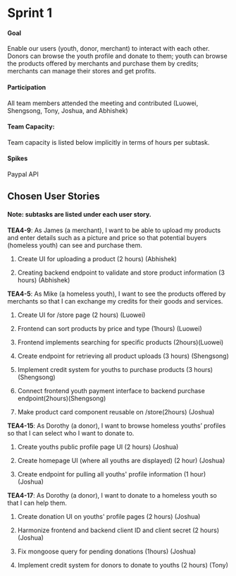 # Sprint 1

#### Goal

Enable our users (youth, donor, merchant) to interact with each other. Donors can browse the youth profile and donate to them; youth can browse the products offered by merchants and purchase them by credits; merchants can manage their stores and get profits.

#### Participation

All team members attended the meeting and contributed (Luowei, Shengsong, Tony, Joshua, and Abhishek)

#### Team Capacity:

Team capacity is listed below implicitly in terms of hours per subtask.

#### Spikes

Paypal API

## Chosen User Stories

#### Note: subtasks are listed under each user story.

**TEA4-9**: As James (a merchant), I want to be able to upload my products and enter details such as a picture and price so that potential buyers (homeless youth) can see and purchase them.

1.  Create UI for uploading a product (2 hours) (Abhishek)

2.  Creating backend endpoint to validate and store product information (3 hours) (Abhishek)

**TEA4-5**: As Mike (a homeless youth), I want to see the products offered by merchants so that I can exchange my credits for their goods and services.

1.  Create UI for /store page (2 hours) (Luowei)

2.  Frontend can sort products by price and type (1hours) (Luowei)

3.  Frontend implements searching for specific products (2hours)(Luowei)

4.  Create endpoint for retrieving all product uploads (3 hours) (Shengsong)

5.  Implement credit system for youths to purchase products (3 hours) (Shengsong)

6.  Connect frontend youth payment interface to backend purchase endpoint(2hours)(Shengsong)

7.  Make product card component reusable on /store(2hours) (Joshua)

**TEA4-15**: As Dorothy (a donor), I want to browse homeless youths’ profiles so that I can select who I want to donate to.

1.  Create youths public profile page UI (2 hours) (Joshua)

2.  Create homepage UI (where all youths are displayed) (2 hour) (Joshua)

3.  Create endpoint for pulling all youths' profile information (1 hour) (Joshua)

**TEA4-17**: As Dorothy (a donor), I want to donate to a homeless youth so that I can help them.

1.  Create donation UI on youths' profile pages (2 hours) (Joshua)

2.  Harmonize frontend and backend client ID and client secret (2 hours) (Joshua)

3.  Fix mongoose query for pending donations (1hours) (Joshua)

4.  Implement credit system for donors to donate to youths (2 hours) (Tony)
